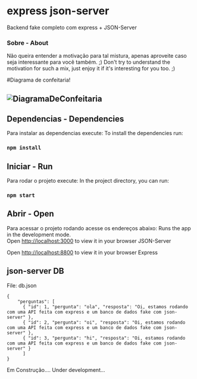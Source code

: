 # express json-server

Backend fake completo com express + JSON-Server

### Sobre - About

Não queira entender a motivação para tal mistura, apenas aproveite caso seja interessante para você também. ;)
Don't try to understand the motivation for such a mix, just enjoy it if it's interesting for you too. ;)

#Diagrama de confeitaria!
## ![DiagramaDeConfeitaria](https://github.com/user-attachments/assets/994db9ec-b4d7-4bda-a5bd-97b108aef815)

## Dependencias - Dependencies

Para instalar as dependencias execute:
To install the dependencies run:
### `npm install`

## Iniciar - Run

Para rodar o projeto execute:
In the project directory, you can run:
### `npm start`

## Abrir - Open
Para acessar o projeto rodando acesse os endereços abaixo:
Runs the app in the development mode.\
Open [http://localhost:3000](http://localhost:3000) to view it in your browser JSON-Server

Open [http://localhost:8800](http://localhost:8800) to view it in your browser Express

## json-server DB
File: db.json
```
{
    "perguntas": [
      { "id": 1, "pergunta": "ola", "resposta": "Oi, estamos rodando com uma API feita com express e um banco de dados fake com json-server" },
      { "id": 2, "pergunta": "oi", "resposta": "Oi, estamos rodando com uma API feita com express e um banco de dados fake com json-server" },
      { "id": 3, "pergunta": "hi", "resposta": "Oi, estamos rodando com uma API feita com express e um banco de dados fake com json-server" }
      ]
}
```


Em Construção....
Under development...
